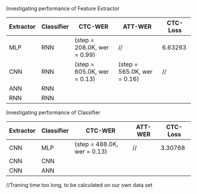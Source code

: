 Investigating performance of Feature Extractor

| Extractor | Classifier |CTC-WER|ATT-WER|CTC-Loss
|---------|-------------|-------|-----|---|
| MLP    | RNN|(step = 208.0K, wer = 0.99)| //|6.63263 
| CNN  | RNN|(step = 605.0K, wer = 0.13)|(step = 565.0K, wer = 0.16)|//
| ANN  | RNN| | |
| RNN   | RNN |


Investigating performance of Classifier

| Extractor | Classifier |CTC-WER|ATT-WER|CTC-Loss
|---------|-------------|-------|-----|---|
| CNN    | MLP|(step = 488.0K, wer = 0.13)| //|3.30768| 
| CNN  | CNN|
| CNN  | ANN|

//Traning time too long, to be calculated on our own data set


